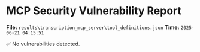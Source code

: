 # MCP Security Vulnerability Report
**File:** `results\transcription_mcp_server\tool_definitions.json`
**Time:** `2025-06-21 04:15:51`

✅ No vulnerabilities detected.